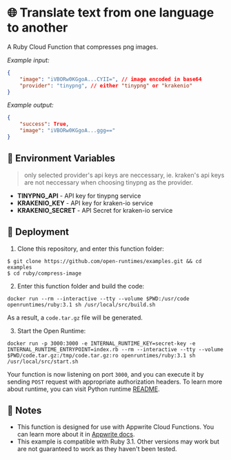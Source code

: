 # 🌐 Translate text from one language to another

A Ruby Cloud Function that compresses png images.

_Example input:_

```json
{
    "image": "iVBORw0KGgoA...CYII=", // image encoded in base64
    "provider": "tinypng", // either "tinypng" or "krakenio"
}
```

_Example output:_

```json
{
    "success": True,
    "image": "iVBORw0KGgoA...ggg=="
}
```

## 📝 Environment Variables

> only selected provider's api keys are neccessary, ie. kraken's api keys are not neccessary when choosing tinypng as the provider.

- **TINYPNG_API** - API key for tinypng service
- **KRAKENIO_KEY** - API key for kraken-io service
- **KRAKENIO_SECRET** - API Secret for kraken-io service

## 🚀 Deployment

1. Clone this repository, and enter this function folder:

```
$ git clone https://github.com/open-runtimes/examples.git && cd examples
$ cd ruby/compress-image
```

2. Enter this function folder and build the code:
```
docker run --rm --interactive --tty --volume $PWD:/usr/code openruntimes/ruby:3.1 sh /usr/local/src/build.sh
```
As a result, a `code.tar.gz` file will be generated.

3. Start the Open Runtime:
```
docker run -p 3000:3000 -e INTERNAL_RUNTIME_KEY=secret-key -e INTERNAL_RUNTIME_ENTRYPOINT=index.rb --rm --interactive --tty --volume $PWD/code.tar.gz:/tmp/code.tar.gz:ro openruntimes/ruby:3.1 sh /usr/local/src/start.sh
```

Your function is now listening on port `3000`, and you can execute it by sending `POST` request with appropriate authorization headers. To learn more about runtime, you can visit Python runtime [README](https://github.com/open-runtimes/open-runtimes/tree/main/runtimes/ruby-3.1).

## 📝 Notes
 - This function is designed for use with Appwrite Cloud Functions. You can learn more about it in [Appwrite docs](https://appwrite.io/docs/functions).
 - This example is compatible with Ruby 3.1. Other versions may work but are not guaranteed to work as they haven't been tested.